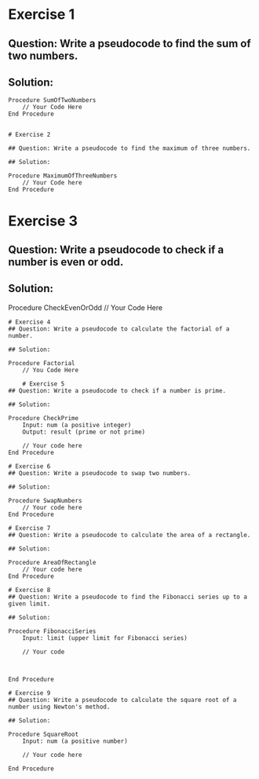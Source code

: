 # Exercise 1

## Question: Write a pseudocode to find the sum of two numbers.

## Solution:

```code
Procedure SumOfTwoNumbers
    // Your Code Here
End Procedure


# Exercise 2

## Question: Write a pseudocode to find the maximum of three numbers.

## Solution:

Procedure MaximumOfThreeNumbers
    // Your Code here
End Procedure
```
# Exercise 3
## Question: Write a pseudocode to check if a number is even or odd.

## Solution:

Procedure CheckEvenOrOdd
    // Your Code Here

```
# Exercise 4
## Question: Write a pseudocode to calculate the factorial of a number.

## Solution:

Procedure Factorial
    // You Code Here

    # Exercise 5
## Question: Write a pseudocode to check if a number is prime.

## Solution:

Procedure CheckPrime
    Input: num (a positive integer)
    Output: result (prime or not prime)
    
    // Your code here
End Procedure

# Exercise 6
## Question: Write a pseudocode to swap two numbers.

## Solution:

Procedure SwapNumbers
    // Your code here
End Procedure

# Exercise 7
## Question: Write a pseudocode to calculate the area of a rectangle.

## Solution:

Procedure AreaOfRectangle
    // Your code here
End Procedure

# Exercise 8
## Question: Write a pseudocode to find the Fibonacci series up to a given limit.

## Solution:

Procedure FibonacciSeries
    Input: limit (upper limit for Fibonacci series)

    // Your code 



End Procedure

# Exercise 9
## Question: Write a pseudocode to calculate the square root of a number using Newton's method.

## Solution:

Procedure SquareRoot
    Input: num (a positive number)

    // Your code here

End Procedure